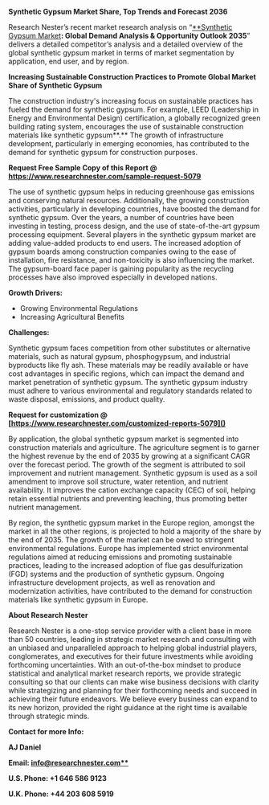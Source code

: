 ﻿**Synthetic Gypsum Market Share, Top Trends and Forecast 2036**

Research Nester’s recent market research analysis on “[**Synthetic Gypsum Market](https://www.researchnester.com/reports/synthetic-gypsum-market/5079)**: Global Demand Analysis & Opportunity Outlook 2035**” delivers a detailed competitor’s analysis and a detailed overview of the global synthetic gypsum market in terms of market segmentation by application, end user, and by region.

**Increasing Sustainable Construction Practices to Promote Global Market Share of Synthetic Gypsum**

The construction industry's increasing focus on sustainable practices has fueled the demand for synthetic gypsum. For example, LEED (Leadership in Energy and Environmental Design) certification, a globally recognized green building rating system, encourages the use of sustainable construction materials like synthetic gypsum**.** The growth of infrastructure development, particularly in emerging economies, has contributed to the demand for synthetic gypsum for construction purposes.

**Request Free Sample Copy of this Report @ <https://www.researchnester.com/sample-request-5079>** 

The use of synthetic gypsum helps in reducing greenhouse gas emissions and conserving natural resources. Additionally, the growing construction activities, particularly in developing countries, have boosted the demand for synthetic gypsum. Over the years, a number of countries have been investing in testing, process design, and the use of state-of-the-art gypsum processing equipment. Several players in the synthetic gypsum market are adding value-added products to end users. The increased adoption of gypsum boards among construction companies owing to the ease of installation, fire resistance, and non-toxicity is also influencing the market. The gypsum-board face paper is gaining popularity as the recycling processes have also improved especially in developed nations. 

**Growth Drivers:**

- Growing Environmental Regulations
- Increasing Agricultural Benefits

**Challenges:**

Synthetic gypsum faces competition from other substitutes or alternative materials, such as natural gypsum, phosphogypsum, and industrial byproducts like fly ash. These materials may be readily available or have cost advantages in specific regions, which can impact the demand and market penetration of synthetic gypsum. The synthetic gypsum industry must adhere to various environmental and regulatory standards related to waste disposal, emissions, and product quality.

<a name="_hlk165538616"></a>**Request for customization @ [https://www.researchnester.com/customized-reports-5079]()** 

By application, the global synthetic gypsum market is segmented into construction materials and agriculture. The agriculture segment is to garner the highest revenue by the end of 2035 by growing at a significant CAGR over the forecast period. The growth of the segment is attributed to soil improvement and nutrient management. Synthetic gypsum is used as a soil amendment to improve soil structure, water retention, and nutrient availability. It improves the cation exchange capacity (CEC) of soil, helping retain essential nutrients and preventing leaching, thus promoting better nutrient management.

By region, the synthetic gypsum market in the Europe region, amongst the market in all the other regions, is projected to hold a majority of the share by the end of 2035. The growth of the market can be owed to stringent environmental regulations. Europe has implemented strict environmental regulations aimed at reducing emissions and promoting sustainable practices, leading to the increased adoption of flue gas desulfurization (FGD) systems and the production of synthetic gypsum. Ongoing infrastructure development projects, as well as renovation and modernization activities, have contributed to the demand for construction materials like synthetic gypsum in Europe.

<a name="_hlk171070200"></a>**About Research Nester**

Research Nester is a one-stop service provider with a client base in more than 50 countries, leading in strategic market research and consulting with an unbiased and unparalleled approach to helping global industrial players, conglomerates, and executives for their future investments while avoiding forthcoming uncertainties. With an out-of-the-box mindset to produce statistical and analytical market research reports, we provide strategic consulting so that our clients can make wise business decisions with clarity while strategizing and planning for their forthcoming needs and succeed in achieving their future endeavors. We believe every business can expand to its new horizon, provided the right guidance at the right time is available through strategic minds.

**Contact for more Info:**

**AJ Daniel**

**Email: [info@researchnester.com**](mailto:info@researchnester.com)**

**U.S. Phone: +1 646 586 9123** 

**U.K. Phone: +44 203 608 5919**
